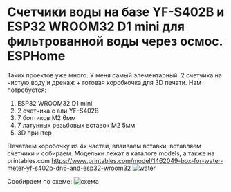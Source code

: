 # Счетчики воды на базе YF-S402B и ESP32 WROOM32 D1 mini для фильтрованной воды через осмос. ESPHome

Таких проектов уже много. У меня самый элементарный: 2 счетчика на чистую воду и дренаж + готовая коробкочка для 3D печати.
Нам потребуется:
 1. ESP32 WROOM32 D1 mini
 2. 2 счетчика с али YF-S402B
 3. 7 болтиков М2 6мм
 4. 7 латунных резьбовых вставок М2 5мм
 5. 3D принтер

Печатаем коробочку из 4х частей, впаиваем вставки, вставляем счетчики и собираем.
Модельки лежат в каталоге models, а также на printables.com https://www.printables.com/model/1462049-box-for-water-meter-yf-s402b-dn6-and-esp32-wroom32
![water](https://github.com/user-attachments/assets/841ac764-3a16-4059-aeeb-b5497ec4086a)

Сообираем по схеме: 
![схема](https://github.com/user-attachments/assets/18a3898f-ae14-41aa-a4de-f5f5e64b2c79)

    
